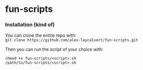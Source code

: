 # fun-scripts

### Installation (kind of)

You can clone the entire repo with:  
`git clone https://github.com/alex-laycalvert/fun-scripts.git`

Then you can run the script of your choice with:

```
chmod +x fun-scripts/<script>.sh
/path/to/fun-scripts/<script>.sh
```
